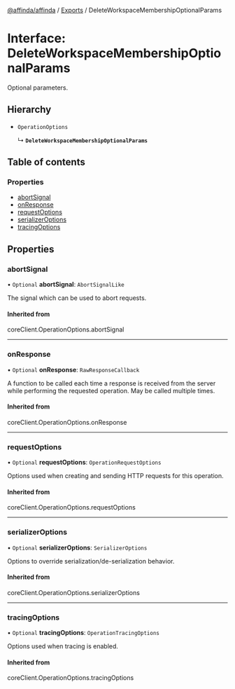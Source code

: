[@affinda/affinda](../README.md) / [Exports](../modules.md) / DeleteWorkspaceMembershipOptionalParams

# Interface: DeleteWorkspaceMembershipOptionalParams

Optional parameters.

## Hierarchy

- `OperationOptions`

  ↳ **`DeleteWorkspaceMembershipOptionalParams`**

## Table of contents

### Properties

- [abortSignal](DeleteWorkspaceMembershipOptionalParams.md#abortsignal)
- [onResponse](DeleteWorkspaceMembershipOptionalParams.md#onresponse)
- [requestOptions](DeleteWorkspaceMembershipOptionalParams.md#requestoptions)
- [serializerOptions](DeleteWorkspaceMembershipOptionalParams.md#serializeroptions)
- [tracingOptions](DeleteWorkspaceMembershipOptionalParams.md#tracingoptions)

## Properties

### abortSignal

• `Optional` **abortSignal**: `AbortSignalLike`

The signal which can be used to abort requests.

#### Inherited from

coreClient.OperationOptions.abortSignal

___

### onResponse

• `Optional` **onResponse**: `RawResponseCallback`

A function to be called each time a response is received from the server
while performing the requested operation.
May be called multiple times.

#### Inherited from

coreClient.OperationOptions.onResponse

___

### requestOptions

• `Optional` **requestOptions**: `OperationRequestOptions`

Options used when creating and sending HTTP requests for this operation.

#### Inherited from

coreClient.OperationOptions.requestOptions

___

### serializerOptions

• `Optional` **serializerOptions**: `SerializerOptions`

Options to override serialization/de-serialization behavior.

#### Inherited from

coreClient.OperationOptions.serializerOptions

___

### tracingOptions

• `Optional` **tracingOptions**: `OperationTracingOptions`

Options used when tracing is enabled.

#### Inherited from

coreClient.OperationOptions.tracingOptions
